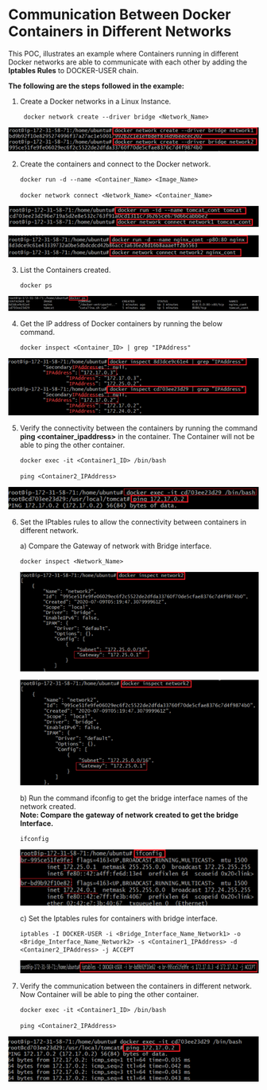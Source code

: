 # Communication Between Docker Containers in Different Networks


This POC, illustrates an example where Containers running in different Docker networks are able to communicate with each other by adding the **Iptables Rules** to DOCKER-USER chain.

**The following are the steps followed in the example:**
 
1.	Create a Docker networks in a Linux Instance.

         docker network create --driver bridge <Network_Name>
       
  ![Alt text](https://github.com/Protontech-1803/devops/blob/master/DockerNetworks/CreateNetwork.png)
       
       
2.	Create the containers and connect to the Docker network.

        docker run -d --name <Container_Name> <Image_Name>
   
        docker network connect <Network_Name> <Container_Name>
       
  ![Alt text](https://github.com/Protontech-1803/devops/blob/master/DockerNetworks/CreateContainer1.png)
   
  ![Alt text](https://github.com/Protontech-1803/devops/blob/master/DockerNetworks/CreateContainer2.png)   


3.	List the Containers created.

        docker ps
       
  ![Alt text](https://github.com/Protontech-1803/devops/blob/master/DockerNetworks/ContainerList.png)



4. Get the IP address of Docker containers by running the below command.

       docker inspect <Container_ID> | grep "IPAddress"
       
  ![Alt text](https://github.com/Protontech-1803/devops/blob/master/DockerNetworks/GetContainerIP.png)


5. Verify the connectivity between the containers by running the command **ping <container_ipaddress>** in the container. The Container will not be able to ping the other container.

       docker exec -it <Container1_ID> /bin/bash

       ping <Container2_IPAddress>
       
  ![Alt text](https://github.com/Protontech-1803/devops/blob/master/DockerNetworks/Ping1.png)


6.	Set the IPtables rules to allow the connectivity between containers in different network.

    a)	Compare the Gateway of network with Bridge interface.
    
        docker inspect <Network_Name>
       
    ![Alt text](https://github.com/Protontech-1803/devops/blob/master/DockerNetworks/Gateway1.png)
    
    ![Alt text](https://github.com/Protontech-1803/devops/blob/master/DockerNetworks/Gateway2.png)
    
    
    b) Run the command ifconfig to get the bridge interface names of the network created.  
    **Note: Compare the gateway of network created to get the bridge Interface.**
    
        ifconfig
       
    ![Alt text](https://github.com/Protontech-1803/devops/blob/master/DockerNetworks/ifconfig.png)
    

    c)	Set the Iptables rules for containers with bridge interface.
   
        iptables -I DOCKER-USER -i <Bridge_Interface_Name_Network1> -o <Bridge_Interface_Name_Network2> -s <Container1_IPAddress> -d <Container2_IPAddress> -j ACCEPT
       
    ![Alt text](https://github.com/Protontech-1803/devops/blob/master/DockerNetworks/IPtable.png)
      
 
5. Verify the communication between the containers in different network. Now Container will be able to ping the other container.

       docker exec -it <Container1_ID> /bin/bash

       ping <Container2_IPAddress>
       
  ![Alt text](https://github.com/Protontech-1803/devops/blob/master/DockerNetworks/ping2.png)

